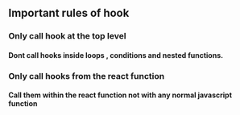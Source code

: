 ## Important rules of hook 
### Only call hook at the top level
#### Dont call hooks inside loops , conditions and nested functions.

### Only call hooks from the react function
#### Call them within the react function not with any normal javascript function
 
